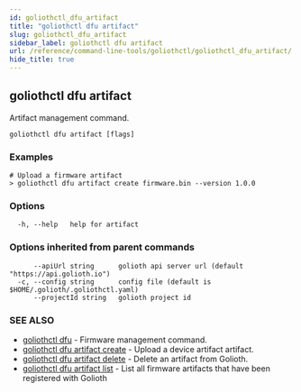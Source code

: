 ```yaml
---
id: goliothctl_dfu_artifact
title: "goliothctl dfu artifact"
slug: goliothctl_dfu_artifact
sidebar_label: goliothctl dfu artifact
url: /reference/command-line-tools/goliothctl/goliothctl_dfu_artifact/
hide_title: true
---
```

## goliothctl dfu artifact

Artifact management command.

```
goliothctl dfu artifact [flags]
```

### Examples

```
# Upload a firmware artifact
> goliothctl dfu artifact create firmware.bin --version 1.0.0
```

### Options

```
  -h, --help   help for artifact
```

### Options inherited from parent commands

```
      --apiUrl string      golioth api server url (default "https://api.golioth.io")
  -c, --config string      config file (default is $HOME/.golioth/.goliothctl.yaml)
      --projectId string   golioth project id
```

### SEE ALSO

* [goliothctl dfu](/reference/command-line-tools/goliothctl/goliothctl_dfu/)	 - Firmware management command.
* [goliothctl dfu artifact create](/reference/command-line-tools/goliothctl/goliothctl_dfu_artifact_create/)	 - Upload a device artifact artifact.
* [goliothctl dfu artifact delete](/reference/command-line-tools/goliothctl/goliothctl_dfu_artifact_delete/)	 - Delete an artifact from Golioth.
* [goliothctl dfu artifact list](/reference/command-line-tools/goliothctl/goliothctl_dfu_artifact_list/)	 - List all firmware artifacts that have been registered with Golioth

